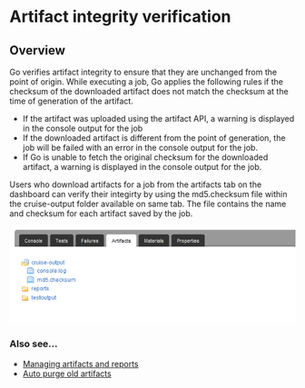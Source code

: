 # Artifact integrity verification

## Overview

Go verifies artifact integrity to ensure that they are unchanged from the point of origin. While executing a job, Go applies the following rules if the checksum of the downloaded artifact does not match the checksum at the time of generation of the artifact.

-   If the artifact was uploaded using the artifact API, a warning is displayed in the console output for the job
-   If the downloaded artifact is different from the point of generation, the job will be failed with an error in the console output for the job.
-   If Go is unable to fetch the original checksum for the downloaded artifact, a warning is displayed in the console output for the job.

Users who download artifacts for a job from the artifacts tab on the dashboard can verify their integirty by using the md5.checksum file within the cruise-output folder available on same tab. The file contains the name and checksum for each artifact saved by the job.

![](../resources/images/cruise/md5_checksum.png)

### Also see...

-   [Managing artifacts and reports](../configuration/managing_artifacts_and_reports.md)
-   [Auto purge old artifacts](../configuration/delete_artifacts.md)